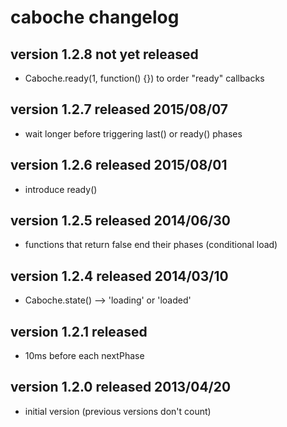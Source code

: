 
# caboche changelog


## version 1.2.8    not yet released

- Caboche.ready(1, function() {}) to order "ready" callbacks


## version 1.2.7    released 2015/08/07

- wait longer before triggering last() or ready() phases


## version 1.2.6    released 2015/08/01

- introduce ready()


## version 1.2.5    released 2014/06/30

- functions that return false end their phases (conditional load)


## version 1.2.4    released 2014/03/10

- Caboche.state() --> 'loading' or 'loaded'


## version 1.2.1    released

- 10ms before each nextPhase


## version 1.2.0    released 2013/04/20

- initial version (previous versions don't count)

